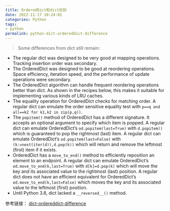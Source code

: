 ```yaml
---
title: OrderedDict和dict区别
date: 2022-11-17 10:24:01
categories: Python
tags:
- python
permalink: python-dict-ordereddict-difference
---
```


> Some differences from dict still remain:

* The regular dict was designed to be very good at mapping operations. Tracking insertion order was secondary.
* The OrderedDict was designed to be good at reordering operations. Space efficiency, iteration speed, and the performance of update operations were secondary.
* The OrderedDict algorithm can handle frequent reordering operations better than dict. As shown in the recipes below, this makes it suitable for implementing various kinds of LRU caches.
* The equality operation for OrderedDict checks for matching order.<!--more-->
  A regular dict can emulate the order sensitive equality test with `p==q and all==k2 for k1,k2 in zip(p,q))`.
* The `popitem()` method of OrderedDict has a different signature. It accepts an optional argument to specify which item is popped.
  A regular dict can emulate OrderedDict’s `od.popitem(last=True)` with `d.popitem()` which is guaranteed to pop the rightmost (last) item.
  A regular dict can emulate OrderedDict’s `od.popitem(last=False)` with `(k:=next(iter(d)),d.pop(k))` which will return and remove the leftmost (first) item if it exists.
* OrderedDict has a `move_to_end()` method to efficiently reposition an element to an endpoint.
  A regular dict can emulate OrderedDict’s `od.move_to_end(k,last=True)` with `d[k]=d.pop(k)` which will move the key and its associated value to the rightmost (last) position.
  A regular dict does not have an efficient equivalent for OrderedDict’s `od.move_to_end(k,last=False)` which moves the key and its associated value to the leftmost (first) position.
* Until Python 3.8, dict lacked a `__reversed__()` method.

参考链接：
[dict-ordereddict-difference](https://docs.python.org/3/library/collections.html#ordereddict-objects)

